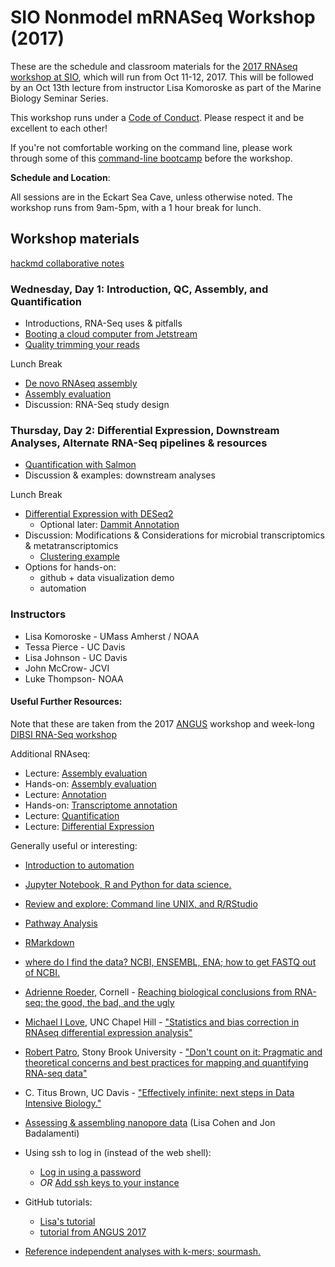 # SIO Nonmodel mRNASeq Workshop (2017) 

These are the schedule and classroom materials for the
[2017 RNAseq workshop at SIO](http://sio-rnaseq.readthedocs.io/en/latest/),
which will run from Oct 11-12, 2017. This will be followed by an Oct 13th lecture from instructor
Lisa Komoroske as part of the Marine Biology Seminar Series.

This workshop runs under a [Code of Conduct](code-of-conduct.html). Please
respect it and be excellent to each other!

If you're not comfortable working on the command line, please work through some of this [command-line bootcamp](http://rik.smith-unna.com/command_line_bootcamp/) before the workshop.

**Schedule and Location**:  

All sessions are in the Eckart Sea Cave, unless otherwise noted. The workshop runs from 9am-5pm, with a 1 hour break for lunch.


## Workshop materials

[hackmd collaborative notes](https://hackmd.io/IYEwDATAjMDsCmBaAnCALLRaDGzmICM8xEBWUgDhFjTDQoJGCA==?edit)

### Wednesday, Day 1: Introduction, QC, Assembly, and Quantification

   * Introductions, RNA-Seq uses & pitfalls
   * [Booting a cloud computer from Jetstream](jetstream/boot.html)
   * [Quality trimming your reads](quality-trimming.html)

Lunch Break

   * [De novo RNAseq assembly](assembly-trinity.html)
   * [Assembly evaluation](evaluation.html)
   * Discussion: RNA-Seq study design 


### Thursday, Day 2: Differential Expression, Downstream Analyses, Alternate RNA-Seq pipelines & resources
   
   * [Quantification with Salmon](quantification.html) 
   * Discussion & examples: downstream analyses

Lunch Break

   * [Differential Expression with DESeq2](DE.html) 
      * Optional later: [Dammit Annotation](dammit_annotation.html)
   * Discussion: Modifications & Considerations for microbial transcriptomics & metatranscriptomics
      * [Clustering example](http://htmlpreview.github.io/?https://raw.githubusercontent.com/Open-Data-Science-at-SIO/RNAseq-workshop-2017/master/clusters_tSNE_example.html)
   * Options for hands-on: 
     * github + data visualization demo
     * automation
    


### Instructors

  * Lisa Komoroske - UMass Amherst / NOAA
  * Tessa Pierce - UC Davis
  * Lisa Johnson - UC Davis
  * John McCrow- JCVI
  * Luke Thompson- NOAA



#### Useful Further Resources:  
 Note that these are taken from the 2017 [ANGUS](http://angus.readthedocs.io/en/2017/index.html) workshop and week-long [DIBSI RNA-Seq workshop](http://dibsi-rnaseq.readthedocs.io/en/latest/)

Additional RNAseq:  

* Lecture: [Assembly evaluation](_static/Jane_assembly_stats.pdf)
* Hands-on: [Assembly evaluation](evaluation.html)
* Lecture: [Annotation](_static/Jane_transcriptome_annotation.pdf)
* Hands-on: [Transcriptome annotation](dammit_annotation.html)
* Lecture: [Quantification](_static/quantification_slides_Patro_subset.pdf) 
* Lecture: [Differential Expression](_static/Jane_differential_expression.pdf)

Generally useful or interesting:  

* [Introduction to automation](introduction-to-automation.html)
* [Jupyter Notebook, R and Python for data science.](jupyter-notebook-demo/Jupyter-Notebook-Notes.html)
* [Review and explore: Command line UNIX, and R/RStudio](command-line-and-rstudio.html)
* [Pathway Analysis](pathway_analysis.html) 
* [RMarkdown](rmarkdown_rnaseq.html)
* [where do I find the data? NCBI, ENSEMBL, ENA; how to get FASTQ out of NCBI.](database_resources.html)

*  [Adrienne Roeder](http://roeder.wicmb.cornell.edu/), Cornell - [Reaching biological conclusions from RNA-seq: the good, the bad, and the ugly](https://osf.io/qz3m6/)
*  [Michael I Love](https://mikelove.github.io/), UNC Chapel Hill - ["Statistics and bias correction in RNAseq differential expression analysis"](https://osf.io/gbjhn/)
*  [Robert Patro](http://www.robpatro.com/redesign/), Stony Brook University - ["Don't count on it: Pragmatic and theoretical concerns and best practices for mapping and quantifying RNA-seq data"](https://osf.io/bv85u/)
*  C. Titus Brown, UC Davis - ["Effectively infinite: next steps in Data Intensive Biology."](https://osf.io/pbmeh/)
* [Assessing & assembling nanopore data](analyzing_nanopore_data.html) (Lisa Cohen and Jon Badalamenti)


* Using ssh to log in (instead of the web shell):
     * [Log in using a password](jetstream/ssh_changepassword.html)
     * *OR* [Add ssh keys to your instance](jetstream/login.html)

*  GitHub tutorials:  
     * [Lisa's tutorial](LC-github.html)
     * [tutorial from ANGUS 2017](github.html)
* [Reference independent analyses with k-mers; sourmash.](kmers-and-sourmash.html)

